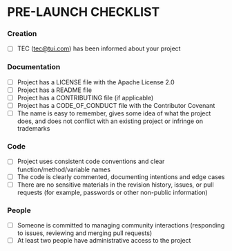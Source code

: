 # PRE-LAUNCH CHECKLIST

### Creation
- [ ] TEC (tec@tui.com) has been informed about your project

### Documentation
- [ ] Project has a LICENSE file with the Apache License 2.0
- [ ] Project has a README file
- [ ] Project has a CONTRIBUTING file (if applicable)
- [ ] Project has a CODE_OF_CONDUCT file with the Contributor Covenant
- [ ] The name is easy to remember, gives some idea of what the project does, and does not conflict with an existing project or infringe on trademarks

### Code
- [ ] Project uses consistent code conventions and clear function/method/variable names
- [ ] The code is clearly commented, documenting intentions and edge cases
- [ ] There are no sensitive materials in the revision history, issues, or pull requests (for example, passwords or other non-public information)

### People
- [ ] Someone is committed to managing community interactions (responding to issues, reviewing and merging pull requests)
- [ ] At least two people have administrative access to the project
